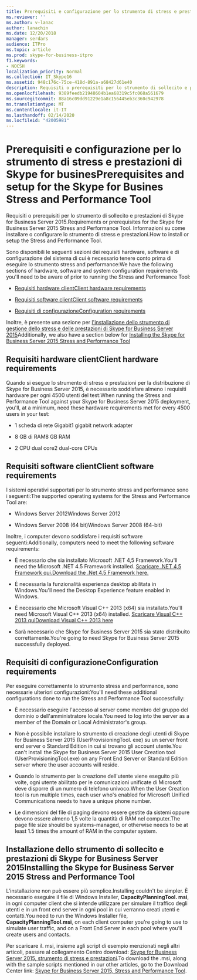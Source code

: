 ```yaml
---
title: Prerequisiti e configurazione per lo strumento di stress e prestazioni di Skype for busines
ms.reviewer: ''
ms.author: v-lanac
author: lanachin
ms.date: 12/20/2018
manager: serdars
audience: ITPro
ms.topic: article
ms.prod: skype-for-business-itpro
f1.keywords:
- NOCSH
localization_priority: Normal
ms.collection: IT_Skype16
ms.assetid: 948c176c-75ce-418d-891a-a68427d61e40
description: Requisiti o prerequisiti per lo strumento di sollecito e prestazioni di Skype for Business Server 2015. Informazioni su come installare o configurare lo strumento di stress e prestazioni.
ms.openlocfilehash: 9389feedb21948604b1ea68319c5fc068a561679
ms.sourcegitcommit: 88a16c09dd91229e1a8c156445eb3c360c942978
ms.translationtype: MT
ms.contentlocale: it-IT
ms.lasthandoff: 02/14/2020
ms.locfileid: "42005981"
---
```

# <a name="prerequisites-and-setup-for-the-skype-for-busines-stress-and-performance-tool"></a><span data-ttu-id="850bc-104">Prerequisiti e configurazione per lo strumento di stress e prestazioni di Skype for busines</span><span class="sxs-lookup"><span data-stu-id="850bc-104">Prerequisites and setup for the Skype for Busines Stress and Performance Tool</span></span>
 
<span data-ttu-id="850bc-105">Requisiti o prerequisiti per lo strumento di sollecito e prestazioni di Skype for Business Server 2015.</span><span class="sxs-lookup"><span data-stu-id="850bc-105">Requirements or prerequisites for the Skype for Business Server 2015 Stress and Performance Tool.</span></span> <span data-ttu-id="850bc-106">Informazioni su come installare o configurare lo strumento di stress e prestazioni.</span><span class="sxs-lookup"><span data-stu-id="850bc-106">How to install or setup the Stress and Performance Tool.</span></span>
  
<span data-ttu-id="850bc-107">Sono disponibili le seguenti sezioni dei requisiti hardware, software e di configurazione del sistema di cui è necessario tenere conto prima di eseguire lo strumento stress and performance:</span><span class="sxs-lookup"><span data-stu-id="850bc-107">We have the following sections of hardware, software and system configuration requirements you'll need to be aware of prior to running the Stress and Performance Tool:</span></span>
  
- [<span data-ttu-id="850bc-108">Requisiti hardware client</span><span class="sxs-lookup"><span data-stu-id="850bc-108">Client hardware requirements</span></span>](prerequisites-and-setup.md#ClientHardwareReqs)
    
- [<span data-ttu-id="850bc-109">Requisiti software client</span><span class="sxs-lookup"><span data-stu-id="850bc-109">Client software requirements</span></span>](prerequisites-and-setup.md#ClientSoftwareReqs)
    
- [<span data-ttu-id="850bc-110">Requisiti di configurazione</span><span class="sxs-lookup"><span data-stu-id="850bc-110">Configuration requirements</span></span>](prerequisites-and-setup.md#ConfigReqs)
    
<span data-ttu-id="850bc-111">Inoltre, è presente una sezione per [l'installazione dello strumento di gestione dello stress e delle prestazioni di Skype for Business Server 2015](prerequisites-and-setup.md#Installing)</span><span class="sxs-lookup"><span data-stu-id="850bc-111">Additionally, we also have a section below for [Installing the Skype for Business Server 2015 Stress and Performance Tool](prerequisites-and-setup.md#Installing)</span></span>
  
## <a name="client-hardware-requirements"></a><span data-ttu-id="850bc-112">Requisiti hardware client</span><span class="sxs-lookup"><span data-stu-id="850bc-112">Client hardware requirements</span></span>
<span data-ttu-id="850bc-113"><a name="ClientHardwareReqs"> </a></span><span class="sxs-lookup"><span data-stu-id="850bc-113"><a name="ClientHardwareReqs"> </a></span></span>

<span data-ttu-id="850bc-114">Quando si esegue lo strumento di stress e prestazioni per la distribuzione di Skype for Business Server 2015, è necessario soddisfare almeno i requisiti hardware per ogni 4500 utenti del test:</span><span class="sxs-lookup"><span data-stu-id="850bc-114">When running the Stress and Performance Tool against your Skype for Business Server 2015 deployment, you'll, at a minimum, need these hardware requirements met for every 4500 users in your test:</span></span>
  
- <span data-ttu-id="850bc-115">1 scheda di rete Gigabit</span><span class="sxs-lookup"><span data-stu-id="850bc-115">1 gigabit network adapter</span></span>
    
- <span data-ttu-id="850bc-116">8 GB di RAM</span><span class="sxs-lookup"><span data-stu-id="850bc-116">8 GB RAM</span></span>
    
- <span data-ttu-id="850bc-117">2 CPU dual core</span><span class="sxs-lookup"><span data-stu-id="850bc-117">2 dual-core CPUs</span></span>
    
## <a name="client-software-requirements"></a><span data-ttu-id="850bc-118">Requisiti software client</span><span class="sxs-lookup"><span data-stu-id="850bc-118">Client software requirements</span></span>
<span data-ttu-id="850bc-119"><a name="ClientSoftwareReqs"> </a></span><span class="sxs-lookup"><span data-stu-id="850bc-119"><a name="ClientSoftwareReqs"> </a></span></span>

<span data-ttu-id="850bc-120">I sistemi operativi supportati per lo strumento stress and performance sono i seguenti:</span><span class="sxs-lookup"><span data-stu-id="850bc-120">The supported operating systems for the Stress and Performance Tool are:</span></span>
  
- <span data-ttu-id="850bc-121">Windows Server 2012</span><span class="sxs-lookup"><span data-stu-id="850bc-121">Windows Server 2012</span></span>
    
- <span data-ttu-id="850bc-122">Windows Server 2008 (64 bit)</span><span class="sxs-lookup"><span data-stu-id="850bc-122">Windows Server 2008 (64-bit)</span></span>
    
<span data-ttu-id="850bc-123">Inoltre, i computer devono soddisfare i requisiti software seguenti:</span><span class="sxs-lookup"><span data-stu-id="850bc-123">Additionally, computers need to meet the following software requirements:</span></span>
  
- <span data-ttu-id="850bc-124">È necessario che sia installato Microsoft .NET 4,5 Framework.</span><span class="sxs-lookup"><span data-stu-id="850bc-124">You'll need the Microsoft .NET 4.5 Framework installed.</span></span> [<span data-ttu-id="850bc-125">Scaricare .NET 4,5 Framework qui.</span><span class="sxs-lookup"><span data-stu-id="850bc-125">Download the .Net 4.5 Framework here.</span></span>](https://www.microsoft.com/download/details.aspx?id=30653)
    
- <span data-ttu-id="850bc-126">È necessaria la funzionalità esperienza desktop abilitata in Windows.</span><span class="sxs-lookup"><span data-stu-id="850bc-126">You'll need the Desktop Experience feature enabled in Windows.</span></span>
    
- <span data-ttu-id="850bc-127">È necessario che Microsoft Visual C++ 2013 (x64) sia installato.</span><span class="sxs-lookup"><span data-stu-id="850bc-127">You'll need Microsoft Visual C++ 2013 (x64) installed.</span></span> [<span data-ttu-id="850bc-128">Scaricare Visual C++ 2013 qui</span><span class="sxs-lookup"><span data-stu-id="850bc-128">Download Visual C++ 2013 here</span></span>](https://www.microsoft.com/download/details.aspx?id=40784)
    
- <span data-ttu-id="850bc-129">Sarà necessario che Skype for Business Server 2015 sia stato distribuito correttamente.</span><span class="sxs-lookup"><span data-stu-id="850bc-129">You're going to need Skype for Business Server 2015 successfully deployed.</span></span>
    
## <a name="configuration-requirements"></a><span data-ttu-id="850bc-130">Requisiti di configurazione</span><span class="sxs-lookup"><span data-stu-id="850bc-130">Configuration requirements</span></span>
<span data-ttu-id="850bc-131"><a name="ConfigReqs"> </a></span><span class="sxs-lookup"><span data-stu-id="850bc-131"><a name="ConfigReqs"> </a></span></span>

<span data-ttu-id="850bc-132">Per eseguire correttamente lo strumento stress and performance, sono necessarie ulteriori configurazioni:</span><span class="sxs-lookup"><span data-stu-id="850bc-132">You'll need these additional configurations done to run the Stress and Performance Tool successfully:</span></span>
  
- <span data-ttu-id="850bc-133">È necessario eseguire l'accesso al server come membro del gruppo del dominio o dell'amministratore locale.</span><span class="sxs-lookup"><span data-stu-id="850bc-133">You need to log into the server as a member of the Domain or Local Administrator's group.</span></span>
    
- <span data-ttu-id="850bc-134">Non è possibile installare lo strumento di creazione degli utenti di Skype for Business Server 2015 (UserProvisioningTool. exe) su un server front end server o Standard Edition in cui si trovano gli account utente.</span><span class="sxs-lookup"><span data-stu-id="850bc-134">You can't install the Skype for Business Server 2015 User Creation tool (UserProvisioningTool.exe) on any Front End Server or Standard Edition server where the user accounts will reside.</span></span>
    
- <span data-ttu-id="850bc-135">Quando lo strumento per la creazione dell'utente viene eseguito più volte, ogni utente abilitato per le comunicazioni unificate di Microsoft deve disporre di un numero di telefono univoco.</span><span class="sxs-lookup"><span data-stu-id="850bc-135">When the User Creation tool is run multiple times, each user who's enabled for Microsoft Unified Communications needs to have a unique phone number.</span></span>
    
- <span data-ttu-id="850bc-136">Le dimensioni del file di paging devono essere gestite da sistemi oppure devono essere almeno 1,5 volte la quantità di RAM nel computer.</span><span class="sxs-lookup"><span data-stu-id="850bc-136">The page file size should be systems-managed, or otherwise needs to be at least 1.5 times the amount of RAM in the computer system.</span></span>
    
## <a name="installing-the-skype-for-business-server-2015-stress-and-performance-tool"></a><span data-ttu-id="850bc-137">Installazione dello strumento di sollecito e prestazioni di Skype for Business Server 2015</span><span class="sxs-lookup"><span data-stu-id="850bc-137">Installing the Skype for Business Server 2015 Stress and Performance Tool</span></span>
<span data-ttu-id="850bc-138"><a name="Installing"> </a></span><span class="sxs-lookup"><span data-stu-id="850bc-138"><a name="Installing"> </a></span></span>

<span data-ttu-id="850bc-139">L'installazione non può essere più semplice.</span><span class="sxs-lookup"><span data-stu-id="850bc-139">Installing couldn't be simpler.</span></span> <span data-ttu-id="850bc-140">È necessario eseguire il file di Windows Installer, **CapacityPlanningTool. msi**, in ogni computer client che si intende utilizzare per simulare il traffico degli utenti e in un front end server in ogni pool in cui verranno creati utenti e contatti.</span><span class="sxs-lookup"><span data-stu-id="850bc-140">You need to run the Windows Installer file, **CapacityPlanningTool.msi**, on each client computer you're going to use to simulate user traffic, and on a Front End Server in each pool where you'll create users and contacts.</span></span>
  
<span data-ttu-id="850bc-141">Per scaricare il. msi, insieme agli script di esempio menzionati negli altri articoli, passare al collegamento Centro download: [Skype for Business Server 2015, strumento di stress e prestazioni](https://www.microsoft.com/download/details.aspx?id=50367).</span><span class="sxs-lookup"><span data-stu-id="850bc-141">To download the .msi, along with the sample scripts mentioned in our other articles, go to the Download Center link: [Skype for Business Server 2015, Stress and Performance Tool](https://www.microsoft.com/download/details.aspx?id=50367).</span></span>
  

